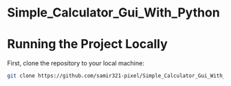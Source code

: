 # Simple_Calculator_Gui_With_Python


# Running the Project Locally
First, clone the repository to your local machine:
```bash
git clone https://github.com/samir321-pixel/Simple_Calculator_Gui_With_Python.git
```

